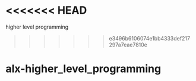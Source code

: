 <<<<<<< HEAD
=======
higher level programming
>>>>>>> e3496b6106074e1bb4333def217297a7eae7810e
# alx-higher_level_programming
